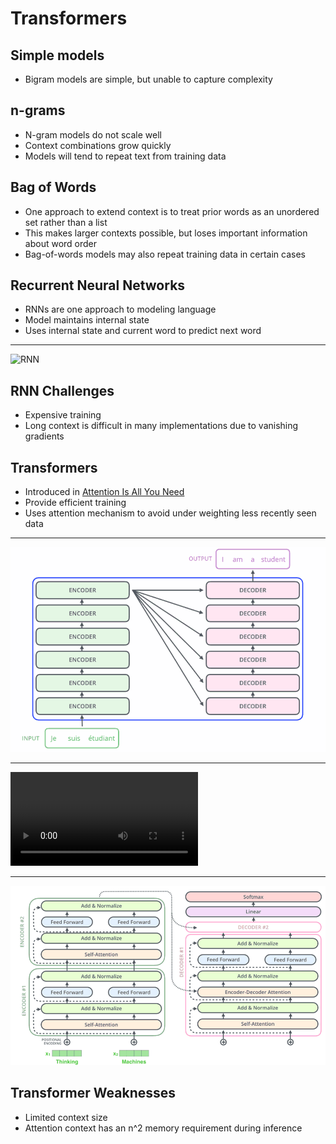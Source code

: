 Transformers
============

Simple models
-------------

- Bigram models are simple, but unable to capture complexity

n-grams
-------

- N-gram models do not scale well
- Context combinations grow quickly
- Models will tend to repeat text from training data

Bag of Words
------------

- One approach to extend context is to treat prior words as an unordered set rather than a list
- This makes larger contexts possible, but loses important information about word order
- Bag-of-words models may also repeat training data in certain cases

Recurrent Neural Networks
-------------------------

- RNNs are one approach to modeling language
- Model maintains internal state
- Uses internal state and current word to predict next word

---

![RNN](https://upload.wikimedia.org/wikipedia/commons/thumb/b/b5/Recurrent_neural_network_unfold.svg/1280px-Recurrent_neural_network_unfold.svg.png)

RNN Challenges
--------------

- Expensive training
- Long context is difficult in many implementations due to vanishing gradients

Transformers
------------

- Introduced in [Attention Is All You Need](https://arxiv.org/abs/1706.03762)
- Provide efficient training
- Uses attention mechanism to avoid under weighting less recently seen data

---

![Transformer [(source)](http://jalammar.github.io/illustrated-transformer/)](media/transformer-basic.png)

---

![Transformer Decoding [(source)](http://jalammar.github.io/illustrated-transformer/)](media/transformer-decoding.mp4)

---

![Transformer Details [(source)](http://jalammar.github.io/illustrated-transformer/)](media/transformer-details.png)

Transformer Weaknesses
----------------------

- Limited context size
- Attention context has an n^2 memory requirement during inference
